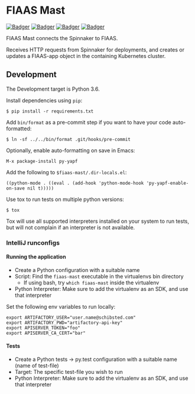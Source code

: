 FIAAS Mast
==========

<!-- Badger start badges -->
[![Badger](https://badger.spt-engprod-pro.schibsted.io/badge/travis/spt-infrastructure/fiaas-mast)](https://travis.schibsted.io/spt-infrastructure/fiaas-mast) [![Badger](https://badger.spt-engprod-pro.schibsted.io/badge/coverage/spt-infrastructure/fiaas-mast)](https://reports.spt-engprod-pro.schibsted.io/#/spt-infrastructure/fiaas-mast?branch=master&type=push&daterange&daterange) [![Badger](https://badger.spt-engprod-pro.schibsted.io/badge/issues/spt-infrastructure/fiaas-mast)](https://reports.spt-engprod-pro.schibsted.io/#/spt-infrastructure/fiaas-mast?branch=master&type=push&daterange&daterange) [![Badger](https://badger.spt-engprod-pro.schibsted.io/badge/engprod/spt-infrastructure/fiaas-mast)](https://github.schibsted.io/spt-engprod/badger)
<!-- Badger end badges -->

FIAAS Mast connects the Spinnaker to FIAAS.

Receives HTTP requests from Spinnaker for deployments, and creates or updates a FIAAS-app object
in the containing Kubernetes cluster.

Development
-----------

The Development target is Python 3.6.

Install dependencies using `pip`:

    $ pip install -r requirements.txt

Add `bin/format` as a pre-commit step if you want to have your code
auto-formatted:

    $ ln -sf ../../bin/format .git/hooks/pre-commit

Optionally, enable auto-formatting on save in Emacs:

    M-x package-install py-yapf

Add the following to `$fiaas-mast/.dir-locals.el`:

    ((python-mode . ((eval . (add-hook 'python-mode-hook 'py-yapf-enable-on-save nil t)))))

Use tox to run tests on multiple python versions:

    $ tox

Tox will use all supported interpreters installed on your system to run tests, but will not
complain if an interpreter is not available.

### IntelliJ runconfigs

#### Running the application

* Create a Python configuration with a suitable name
* Script: Find the `fiaas-mast` executable in the virtualenvs bin directory
    * If using bash, try `which fiaas-mast` inside the virtualenv
* Python Interpreter: Make sure to add the virtualenv as an SDK, and use that interpreter

Set the following env variables to run locally:
```
export ARTIFACTORY_USER="user.name@schibsted.com"
export ARTIFACTORY_PWD="artifactory-api-key"
export APISERVER_TOKEN="foo"
export APISERVER_CA_CERT="bar"
```

#### Tests

* Create a Python tests -> py.test configuration with a suitable name (name of test-file)
* Target: The specific test-file you wish to run
* Python Interpreter: Make sure to add the virtualenv as an SDK, and use that interpreter
